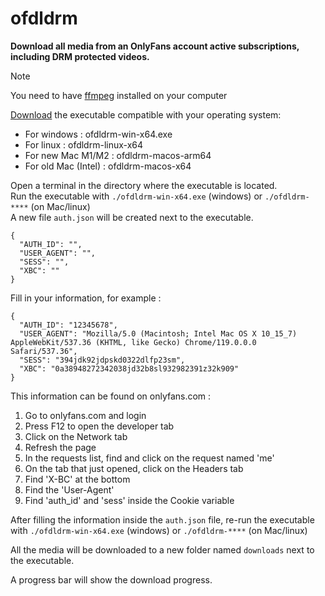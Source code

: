 # ofdldrm
**Download all media from an OnlyFans account active subscriptions, including DRM protected videos.**

> [!NOTE]
> You need to have [ffmpeg](https://ffmpeg.org/download.html) installed on your computer 

[Download](https://github.com/ztkw/ofdldrm/releases) the executable compatible with your operating system:

- For windows : ofdldrm-win-x64.exe
- For linux : ofdldrm-linux-x64
- For new Mac M1/M2 : ofdldrm-macos-arm64
- For old Mac (Intel) : ofdldrm-macos-x64

Open a terminal in the directory where the executable is located.  
Run the executable with `./ofdldrm-win-x64.exe` (windows) or `./ofdldrm-****` (on Mac/linux)  
A new file `auth.json` will be created next to the executable.
```
{
  "AUTH_ID": "",
  "USER_AGENT": "",
  "SESS": "",
  "XBC": ""
}
```

Fill in your information, for example :
```
{
  "AUTH_ID": "12345678",
  "USER_AGENT": "Mozilla/5.0 (Macintosh; Intel Mac OS X 10_15_7) AppleWebKit/537.36 (KHTML, like Gecko) Chrome/119.0.0.0 Safari/537.36",
  "SESS": "394jdk92jdpskd0322dlfp23sm",
  "XBC": "0a38948272342038jd32b8sl932982391z32k909"
}
```

This information can be found on onlyfans.com :
1. Go to onlyfans.com and login
2. Press F12 to open the developer tab
3. Click on the Network tab
4. Refresh the page
5. In the requests list, find and click on the request named 'me'
6. On the tab that just opened, click on the Headers tab
7. Find 'X-BC' at the bottom
8. Find the 'User-Agent'
9. Find 'auth_id' and 'sess' inside the Cookie variable

After filling the information inside the `auth.json` file, re-run the executable with `./ofdldrm-win-x64.exe` (windows) or `./ofdldrm-****` (on Mac/linux)

All the media will be downloaded to a new folder named `downloads` next to the executable.

A progress bar will show the download progress.
